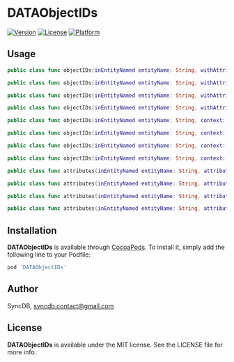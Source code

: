 # DATAObjectIDs

[![Version](https://img.shields.io/cocoapods/v/DATAObjectIDs.svg?style=flat)](http://cocoadocs.org/docsets/DATAObjectIDs)
[![License](https://img.shields.io/cocoapods/l/DATAObjectIDs.svg?style=flat)](http://cocoadocs.org/docsets/DATAObjectIDs)
[![Platform](https://img.shields.io/cocoapods/p/DATAObjectIDs.svg?style=flat)](http://cocoadocs.org/docsets/DATAObjectIDs)

## Usage

```swift
public class func objectIDs(inEntityNamed entityName: String, withAttributesNamed attributeName: String, context: NSManagedObjectContext) -> [AnyHashable : NSManagedObjectID]

public class func objectIDs(inEntityNamed entityName: String, withAttributesNamed attributeName: String, context: NSManagedObjectContext, predicate: NSPredicate?) -> [AnyHashable : NSManagedObjectID]

public class func objectIDs(inEntityNamed entityName: String, withAttributesNamed attributeName: String, context: NSManagedObjectContext, sortDescriptors: [NSSortDescriptor]) -> [AnyHashable : NSManagedObjectID]

public class func objectIDs(inEntityNamed entityName: String, withAttributesNamed attributeName: String, context: NSManagedObjectContext, predicate: NSPredicate, sortDescriptors: [NSSortDescriptor]) -> [AnyHashable : NSManagedObjectID]

public class func objectIDs(inEntityNamed entityName: String, context: NSManagedObjectContext) -> [NSManagedObjectID]

public class func objectIDs(inEntityNamed entityName: String, context: NSManagedObjectContext, predicate: NSPredicate) -> [NSManagedObjectID]

public class func objectIDs(inEntityNamed entityName: String, context: NSManagedObjectContext, sortDescriptors: [NSSortDescriptor]) -> [NSManagedObjectID]

public class func objectIDs(inEntityNamed entityName: String, context: NSManagedObjectContext, predicate: NSPredicate, sortDescriptors: [NSSortDescriptor]) -> [NSManagedObjectID]

public class func attributes(inEntityNamed entityName: String, attributeName: String, context: NSManagedObjectContext) -> [Any]

public class func attributes(inEntityNamed entityName: String, attributeName: String, context: NSManagedObjectContext, predicate: NSPredicate) -> [Any]

public class func attributes(inEntityNamed entityName: String, attributeName: String, context: NSManagedObjectContext, sortDescriptors: [NSSortDescriptor]) -> [Any]

public class func attributes(inEntityNamed entityName: String, attributeName: String, context: NSManagedObjectContext, predicate: NSPredicate, sortDescriptors: [NSSortDescriptor]) -> [Any]
```

## Installation

**DATAObjectIDs** is available through [CocoaPods](http://cocoapods.org). To install
it, simply add the following line to your Podfile:

```ruby
pod 'DATAObjectIDs'
```

## Author

SyncDB, syncdb.contact@gmail.com

## License

**DATAObjectIDs** is available under the MIT license. See the LICENSE file for more info.
